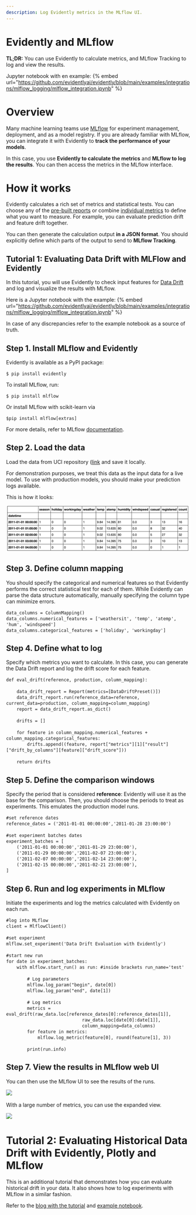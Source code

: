 ```yaml
---
description: Log Evidently metrics in the MLflow UI.
---
```


# Evidently and MLflow

**TL;DR:** You can use Evidently to calculate metrics, and MLflow Tracking to log and view the results. 

Jupyter notebook with en example:
{% embed url="https://github.com/evidentlyai/evidently/blob/main/examples/integrations/mlflow_logging/mlflow_integration.ipynb" %}

# **Overview**

Many machine learning teams use [MLflow](https://www.mlflow.org) for experiment management, deployment, and as a model registry. If you are already familiar with MLflow, you can integrate it with Evidently to **track the performance of your models**.

In this case, you use **Evidently to calculate the metrics** and **MLflow to log the results**. You can then access the metrics in the MLflow interface.

# **How it works**

Evidently calculates a rich set of metrics and statistical tests. You can choose any of the [pre-built reports](../reports/) or combine [individual metrics](../reference/all-metrics.md) to define what you want to measure. For example, you can evaluate prediction drift and feature drift together.

You can then generate the calculation output **in a JSON format**. You should explicitly define which parts of the output to send to **MLflow Tracking**.

## Tutorial 1: Evaluating Data Drift with **MLFlow and Evidently**

In this tutorial, you will use Evidently to check input features for [Data Drift](../reports/data-drift.md) and log and visualize the results with MLflow.

Here is a Jupyter notebook with the example:
{% embed url="https://github.com/evidentlyai/evidently/blob/main/examples/integrations/mlflow_logging/mlflow_integration.ipynb" %}

In case of any discrepancies refer to the example notebook as a source of truth.

## **Step 1. Install MLflow and Evidently**

Evidently is available as a PyPI package:

```
$ pip install evidently
```

To install MLflow, run:

```
$ pip install mlflow
```

Or install MLflow with scikit-learn via

```
$pip install mlflow[extras] 
```

For more details, refer to MLflow [documentation](https://mlflow.org/docs/latest/tutorials-and-examples/tutorial.html#id5).

## Step 2. Load the data

Load the data from UCI repository ([link](https://archive.ics.uci.edu/ml/datasets/bike+sharing+dataset) and save it locally.

For demonstration purposes, we treat this data as the input data for a live model. To use with production models, you should make your prediction logs available.

This is how it looks:

![](<../.gitbook/assets/Screenshot 2021-07-19 at 18.56.18 (1).png>)

## **Step 3. Define column mapping**

You should specify the categorical and numerical features so that Evidently performs the correct statistical test for each of them. While Evidently can parse the data structure automatically, manually specifying the column type can minimize errors.

```
data_columns = ColumnMapping()
data_columns.numerical_features = ['weathersit', 'temp', 'atemp', 'hum', 'windspeed']
data_columns.categorical_features = ['holiday', 'workingday']
```

## Step 4. Define what to log

Specify which metrics you want to calculate. In this case, you can generate the Data Drift report and log the drift score for each feature.

```
def eval_drift(reference, production, column_mapping):

    data_drift_report = Report(metrics=[DataDriftPreset()])
    data_drift_report.run(reference_data=reference, current_data=production, column_mapping=column_mapping)
    report = data_drift_report.as_dict()

    drifts = []

    for feature in column_mapping.numerical_features + column_mapping.categorical_features:
        drifts.append((feature, report["metrics"][1]["result"]["drift_by_columns"][feature]["drift_score"]))

    return drifts
```

## Step 5. Define the comparison windows

Specify the period that is considered **reference**: Evidently will use it as the base for the comparison. Then, you should choose the periods to treat as experiments. This emulates the production model runs.

```
#set reference dates
reference_dates = ('2011-01-01 00:00:00','2011-01-28 23:00:00')

#set experiment batches dates
experiment_batches = [
    ('2011-01-01 00:00:00','2011-01-29 23:00:00'),
    ('2011-01-29 00:00:00','2011-02-07 23:00:00'),
    ('2011-02-07 00:00:00','2011-02-14 23:00:00'),
    ('2011-02-15 00:00:00','2011-02-21 23:00:00'),  
]
```

## Step 6. Run and log experiments in MLflow

Initiate the experiments and log the metrics calculated with Evidently on each run.

```
#log into MLflow
client = MlflowClient()

#set experiment
mlflow.set_experiment('Data Drift Evaluation with Evidently')

#start new run
for date in experiment_batches:
    with mlflow.start_run() as run: #inside brackets run_name='test'
        
        # Log parameters
        mlflow.log_param("begin", date[0])
        mlflow.log_param("end", date[1])

        # Log metrics
        metrics = eval_drift(raw_data.loc[reference_dates[0]:reference_dates[1]], 
                             raw_data.loc[date[0]:date[1]], 
                             column_mapping=data_columns)
        for feature in metrics:
            mlflow.log_metric(feature[0], round(feature[1], 3))

        print(run.info)
```

## Step 7. View the results in MLflow web UI

You can then use the MLflow UI to see the results of the runs.

![](<../.gitbook/assets/mlflow\_1 (1).png>)

With a large number of metrics, you can use the expanded view.

![](<../.gitbook/assets/mlflow\_3 (2).png>)

# Tutorial 2: Evaluating Historical Data Drift with Evidently, Plotly and **MLflow**

This is an additional tutorial that demonstrates how you can evaluate historical drift in your data. It also shows how to log experiments with MLflow in a similar fashion.

Refer to the [blog with the tutorial](https://evidentlyai.com/blog/tutorial-3-historical-data-drift) and [example notebook](https://github.com/evidentlyai/evidently/blob/main/examples/integrations/mlflow_logging/historical_drift_visualization.ipynb).
